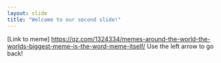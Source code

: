 ```yaml
---
layout: slide
title: "Welcome to our second slide!"
---
```

[Link to meme] https://qz.com/1324334/memes-around-the-world-the-worlds-biggest-meme-is-the-word-meme-itself/
Use the left arrow to go back!
